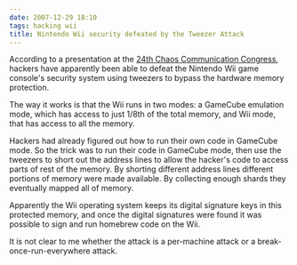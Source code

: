 ```yaml
---
date: 2007-12-29 18:10
tags: hacking wii
title: Nintendo Wii security defeated by the Tweezer Attack
---
```


According to a presentation at the [24th Chaos Communication
Congress](http://events.ccc.de/congress/2007/Fahrplan/track/Hacking/2279.en.html),
hackers have apparently been able to defeat the Nintendo Wii game console's
security system using tweezers to bypass the hardware memory protection.

The
way it works is that the Wii runs in two modes: a GameCube emulation mode,
which has access to just 1/8th of the total memory, and Wii mode, that has
access to all the memory.

Hackers had already figured out how to run their own
code in GameCube mode. So the trick was to run their code in GameCube mode,
then use the tweezers to short out the address lines to allow the hacker's
code to access parts of rest of the memory. By shorting different address
lines different portions of memory were made available. By collecting enough
shards they eventually mapped all of memory.

Apparently the Wii operating
system keeps its digital signature keys in this protected memory, and once the
digital signatures were found it was possible to sign and run homebrew code on
the Wii.

It is not clear to me whether the attack is a per-machine attack or a
break-once-run-everywhere attack.
